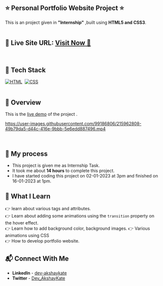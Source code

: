 ## ⭐ Personal Portfolio Website Project ⭐

This is an project given in **"Internship"** ,built using **HTML5 and CSS3**.
<br>
<br>

## 📌 **Live Site URL:** <a href="https://p8rjo7.csb.app/">**Visit Now** 🚀</a>

<br>

## 📌 Tech Stack

[![HTML](https://img.shields.io/badge/html5%20-%23E34F26.svg?&style=for-the-badge&logo=html5&logoColor=white)](https://github.com/coderak07)&nbsp;
[![CSS](https://img.shields.io/badge/css3%20-%231572B6.svg?&style=for-the-badge&logo=css3&logoColor=white)](https://https://github.com/coderak07)&nbsp;
<br>
<br>

## 📌 Overview
This is the [live demo](https://app.flonnect.com/view/trim/kateakshay165/Flonnect_2023-02-01_1251e363-5453-473b-9b7d-5ad1c2b48f68/Flonnect_2023-02-01_1251e363-5453-473b-9b7d-5ad1c2b48f68-trim-1) of the project . 

https://user-images.githubusercontent.com/99186806/215962808-49b79da5-d44c-416e-9bbb-5e6edd887496.mp4

<br>

## 📌 My process

- This project is given me as Internship Task.
- It took me about **14 hours** to complete this project.
- I have started coding this project on 02-01-2023 at 3pm and finished on 16-01-2023 at 1pm.

## 📌 What I Learn

👉 learn about various tags and attributes.  
👉 Learn about adding some animations using the `transition` property on the hover effect.  
👉 Learn how to add background color, background images.
👉 Various animations using CSS  
👉 How to develop portfolio website.

## 📬 Connect With Me

- **LinkedIn** - [dev-akshaykate](https://www.linkedin.com/in/dev-akshaykate)
- **Twitter** -  [Dev_AkshayKate](https://twitter.com/Dev_AkshayKate)
